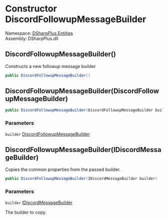 # Constructor DiscordFollowupMessageBuilder

Namespace: [DSharpPlus.Entities](DSharpPlus.Entities.md)  
Assembly: DSharpPlus.dll

## <a id="DSharpPlus_Entities_DiscordFollowupMessageBuilder__ctor"></a>DiscordFollowupMessageBuilder\(\)

Constructs a new followup message builder

```csharp
public DiscordFollowupMessageBuilder()
```

## <a id="DSharpPlus_Entities_DiscordFollowupMessageBuilder__ctor_DSharpPlus_Entities_DiscordFollowupMessageBuilder_"></a>DiscordFollowupMessageBuilder\(DiscordFollowupMessageBuilder\)

```csharp
public DiscordFollowupMessageBuilder(DiscordFollowupMessageBuilder builder)
```

### Parameters

`builder` [DiscordFollowupMessageBuilder](DSharpPlus.Entities.DiscordFollowupMessageBuilder.md)

## <a id="DSharpPlus_Entities_DiscordFollowupMessageBuilder__ctor_DSharpPlus_Entities_IDiscordMessageBuilder_"></a>DiscordFollowupMessageBuilder\(IDiscordMessageBuilder\)

Copies the common properties from the passed builder.

```csharp
public DiscordFollowupMessageBuilder(IDiscordMessageBuilder builder)
```

### Parameters

`builder` [IDiscordMessageBuilder](DSharpPlus.Entities.IDiscordMessageBuilder.md)

The builder to copy.

